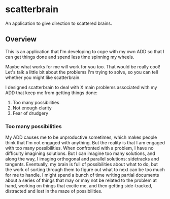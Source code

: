# scatterbrain #
An application to give direction to scattered brains.

## Overview ##
This is an application that I'm developing to cope with my own ADD so that I can get things done and spend less time spinning my wheels.

Maybe what works for me will work for you too. That would be really cool! Let's talk a little bit about the problems I'm trying to solve, so you can tell whether you might like scatterbrain.

I designed scatterbrain to deal with X main problems associated with my ADD that keep me from getting things done:

1.  Too many possibilities
2.  Not enough clarity
3.  Fear of drudgery

### Too many possibilities ###
My ADD causes me to be unproductive sometimes, which makes people think that I'm not engaged with anything. But the reality is that I am engaged with too many possibilities. When confronted with a problem, I have no difficulty imagining solutions. But I can imagine too many solutions, and along the way, I imaging orthogonal and parallel solutions: sidetracks and tangents. Eventually, my brain is full of possibilities about what to do, but the work of sorting through them to figure out what to next can be too much for me to handle. I might spend a bunch of time writing partial documents about a series of things that may or may not be related to the problem at hand, working on things that excite me, and then getting side-tracked, distracted and lost in the maze of possibilities. 
